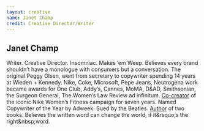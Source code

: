 ```yaml
---
layout: creative
name: Janet Champ
credit: Creative Director/Writer
---
```


## Janet Champ

Writer. Creative Director. Insomniac. Makes &rsquo;em Weep. Believes every brand shouldn&rsquo;t
have a monologue with consumers but a conversation. The original Peggy Olsen, went from secretary to
copywriter spending 14 years at Wieden + Kennedy. Nike, Coke, Microsoft, Pepe Jeans, Neutrogena work
became awards for One Club, Addy&rsquo;s, Cannes, MoMA, D&amp;AD, Smithsonian, the Surgeon General,
The Women&rsquo;s Law Review ad infinitum. [Co-creator] of the iconic Nike Women&rsquo;s Fitness
campaign for seven years. Named Copywriter of the Year by Adweek. Sued by the Beatles. [Author] of
two books. Believes the written word can change the world, if it&amp;rsquo;s the
right&amp;nbsp;word.

[Co-creator]: http://champandmoore.com/
[Author]: http://ripethemovement.blogspot.com/
